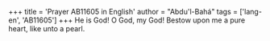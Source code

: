 +++
title = 'Prayer AB11605 in English'
author = "Abdu'l-Bahá"
tags = ['lang-en', 'AB11605']
+++
He is God!  O God, my God!  Bestow upon me a pure heart, like unto a pearl.
